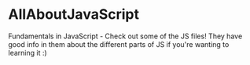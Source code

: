 # AllAboutJavaScript
Fundamentals in JavaScript - Check out some of the JS files! They have good info in them about the different parts of JS if you're wanting to learning it :) 

